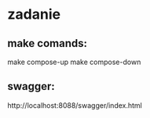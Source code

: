# zadanie

## make comands:
make compose-up
make compose-down

## swagger:
http://localhost:8088/swagger/index.html